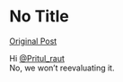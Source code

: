 # No Title

[Original Post](https://discourse.onlinedegree.iitm.ac.in/t/171141/59)

<p>Hi <a class="mention" href="/u/pritul_raut">@Pritul_raut</a><br>
No, we won’t reevaluating it.</p>